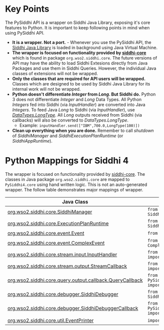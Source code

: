 # Key Points
The PySiddhi API is a wrapper on Siddhi Java Library, exposing it's core features to Python.  It is important to keep following points in mind when using PySiddhi API.

* __It is a wrapper. Not a port.__ - Whenever you use the PySiddhi API, the [Siddhi Java Library](https://github.com/wso2/siddhi) is loaded in background using Java Virtual Machine.
* __The wrapper is focused on functionality provided by [siddhi-core](https://github.com/wso2/siddhi/tree/master/modules/siddhi-core/src/main/java/org/wso2/siddhi/core)__ which is found in package `org.wso2.siddhi.core`. The future versions of API may have the ability to load Siddhi Extesions directly from Java Packages and use them in Siddhi Queries. However, the individual Java classes of extensions will not be wrapped. 
* __Only the classes that are required for API users will be wrapped.__  Classes which are designed to be used by Siddhi Java Library for its internal work will not be wrapped. 
* __Python doesn't differentiate _Integer_ from _Long_. But Siddhi do.__ Python 3 does not differentiate _Integer_ and _Long_ Data Types. All Python _Integers_ fed into Siddhi (via _InputHandler_) are converted into Java _Integers_. To feed Java _Long_ to Siddhi (via _InputHandler_), use _[DataTypes.LongType](https://github.com/wso2/PySiddhi/blob/master/PySiddhi4/DataTypes/LongType.py)_. All _Long_ outputs received from Siddhi (via callbacks) will also be converted to _DataTypes.LongType_.
  - Example: `inputHandler.send(["IBM",700.0,LongType(100)])`
* __Clean up everything when you are done.__ Remember to call *shutdown* of *SiddhiManager* and *SiddhiExecutionPlanRuntime* (or *SiddhiAppRuntime*).

# Python Mappings for Siddhi 4
The wrapper is focused on functionality provided by [siddhi-core](https://github.com/wso2/siddhi/tree/master/modules/siddhi-core/src/main/java/org/wso2/siddhi/core). The classes in Java package `org.wso2.siddhi.core` are mapped to `PySiddhi4.core` using hand written logic. This is not an auto-generated wrapper. The follow table demonstrates major mappings of wrapper.

| Java Class    | Python Import       |
| ------------- |---------------------|
| [org.wso2.siddhi.core.SiddhiManager](https://github.com/wso2/siddhi/tree/master/modules/siddhi-core/src/main/java/org/wso2/siddhi/core/SiddhiManager.java) | ```from PySiddhi4.core.SiddhiManager import SiddhiManager```|
| [org.wso2.siddhi.core.ExecutionPlanRuntime](https://github.com/wso2/siddhi/tree/master/modules/siddhi-core/src/main/java/org/wso2/siddhi/core/SiddhiAppRuntime.java) | ```from PySiddhi4.core.SiddhiAppRuntime import SiddhiAppRuntime```|
| [org.wso2.siddhi.core.event.Event](https://github.com/wso2/siddhi/blob/master/modules/siddhi-core/src/main/java/org/wso2/siddhi/core/event/Event.java)| ```from PySiddhi4.core.event.Event import Event```|
| [org.wso2.siddhi.core.event.ComplexEvent](https://github.com/wso2/siddhi/blob/master/modules/siddhi-core/src/main/java/org/wso2/siddhi/core/event/ComplexEvent.java)| ```from PySiddhi4.core.event.ComplexEvent import ComplexEvent```|
| [org.wso2.siddhi.core.stream.input.InputHandler](https://github.com/wso2/siddhi/tree/master/modules/siddhi-core/src/main/java/org/wso2/siddhi/core/stream/input/InputHandler.java) | ```from PySiddhi4.core.stream.input.InputHandler import InputHandler``` |
| [org.wso2.siddhi.core.stream.output.StreamCallback](https://github.com/wso2/siddhi/tree/master/modules/siddhi-core/src/main/java/org/wso2/siddhi/core/stream/output/StreamCallback.java) | ```from PySiddhi4.core.stream.output.StreamCallback import StreamCallback```|
|[org.wso2.siddhi.core.query.output.callback.QueryCallback](https://github.com/wso2/siddhi/tree/master/modules/siddhi-core/src/main/java/org/wso2/siddhi/core/query/output/callback/QueryCallback.java)| ```from PySiddhi4.core.query.output.callback.QueryCallback import QueryCallback``` |
|[org.wso2.siddhi.core.debugger.SiddhiDebugger](https://github.com/wso2/siddhi/blob/master/modules/siddhi-core/src/main/java/org/wso2/siddhi/core/debugger/SiddhiDebugger.java)|```from PySiddhi4.core.debugger.SiddhiDebugger import SiddhiDebugger```|
|[org.wso2.siddhi.core.debugger.SiddhiDebuggerCallback](https://github.com/wso2/siddhi/blob/master/modules/siddhi-core/src/main/java/org/wso2/siddhi/core/debugger/SiddhiDebuggerCallback.java) | ```from PySiddhi4.core.debugger.SiddhiDebuggerCallback import SiddhiDebuggerCallback``` |
|[org.wso2.siddhi.core.util.EventPrinter](https://github.com/wso2/siddhi/tree/master/modules/siddhi-core/src/main/java/org/wso2/siddhi/core/util/EventPrinter.java) | ```import PySiddhi4.core.util.EventPrinter```|